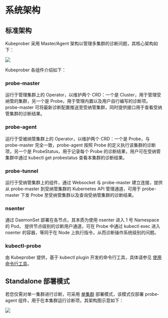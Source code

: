 # 系统架构

## 标准架构
Kubeprober 采用 Master/Agent 架构以管理多集群的诊断问题，其核心架构如下：

![](http://terminus-paas.oss-cn-hangzhou.aliyuncs.com/paas-doc/2021/09/02/162054db-362f-459f-b0d1-fdae11822ab3.png
)

Kubeprober 各组件介绍如下：

### probe-master
运行于管理集群上的 Operator，以维护两个 CRD：一个是 Cluster，用于管理受纳管的集群，另一个是 Probe，用于管理内置以及用户自行编写的诊断项。probe-master 可将最新诊断配置推送至受纳管集群，同时提供接口用于查看受纳管集群的诊断结果。

### probe-agent
运行于受被纳管集群上的 Operator，以维护两个 CRD：一个是 Probe，与 probe-master 完全一致，probe-agent 按照 Probe 的定义执行该集群的诊断项，另一个是 ProbeStatus，用于记录每个 Probe 的诊断结果，用户可在受纳管集群中通过 kubectl get probestatus 查看本集群的诊断结果。

### probe-tunnel
运行于受纳管集群上的组件，通过 Websocket 与 probe-master 建立连接，提供从 probe-master 到受纳管集群的 Kubernetes API 管理通道，可用于 probe-master 下发 Probe 至受纳管集群以及查询受纳管集群的诊断结果。

### nsenter
通过 DaemonSet 部署在各节点，其本质为使用 nsenter 进入 1 号 Namespace 的 Pod， 提供节点级别的诊断用户通道，可在 Probe 中通过 kubectl exec 进入 nsenter 的容器，等同于在 Node 上执行指令，从而诊断操作系统级别的问题。

### kubectl-probe
由 Kubeprober 提供，基于 kubectl plugin 开发的命令行工具，具体请参见 [使用命令行工具](../best-practices/command_tools.md)。

## Standalone 部署模式

若您仅需对单一集群进行诊断，可采用 [单集群](../best-practices/standalone_kubeprober.md) 部署模式，该模式仅部署 probe-agent 组件，用于在本集群运行诊断项，其架构图示意如下：

![](http://terminus-paas.oss-cn-hangzhou.aliyuncs.com/paas-doc/2021/09/02/2f4e651c-b58a-43f6-bb57-53951d7bd25b.png)
